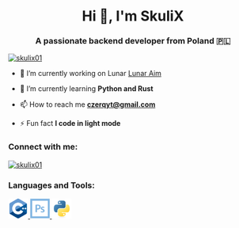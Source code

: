<h1 align="center">Hi 👋, I'm SkuliX</h1>
<h3 align="center">A passionate backend developer from Poland 🇵🇱</h3>

<p align="left"> <a href="https://twitter.com/skulix01" target="blank"><img src="https://img.shields.io/twitter/follow/skulix01?logo=twitter&style=for-the-badge" alt="skulix01" /></a> </p>

- 🔭 I’m currently working on Lunar [Lunar Aim](...)

- 🌱 I’m currently learning **Python and Rust**

- 📫 How to reach me **czerqyt@gmail.com**

- ⚡ Fun fact **I code in light mode**

<h3 align="left">Connect with me:</h3>
<p align="left">
<a href="https://twitter.com/skulix01" target="blank"><img align="center" src="https://raw.githubusercontent.com/rahuldkjain/github-profile-readme-generator/master/src/images/icons/Social/twitter.svg" alt="skulix01" height="30" width="40" /></a>
</p>

<h3 align="left">Languages and Tools:</h3>
<p align="left"> <a href="https://www.w3schools.com/cpp/" target="_blank" rel="noreferrer"> <img src="https://raw.githubusercontent.com/devicons/devicon/master/icons/cplusplus/cplusplus-original.svg" alt="cplusplus" width="40" height="40"/> </a> <a href="https://www.photoshop.com/en" target="_blank" rel="noreferrer"> <img src="https://raw.githubusercontent.com/devicons/devicon/master/icons/photoshop/photoshop-line.svg" alt="photoshop" width="40" height="40"/> </a> <a href="https://www.python.org" target="_blank" rel="noreferrer"> <img src="https://raw.githubusercontent.com/devicons/devicon/master/icons/python/python-original.svg" alt="python" width="40" height="40"/> </a> </p>
